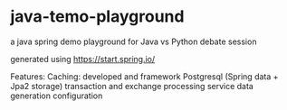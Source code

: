 # java-temo-playground
a java spring demo playground for Java vs Python debate session

generated using https://start.spring.io/

Features:
Caching: developed and framework 
Postgresql (Spring data + Jpa2 storage)
transaction and exchange processing service
data generation
configuration

